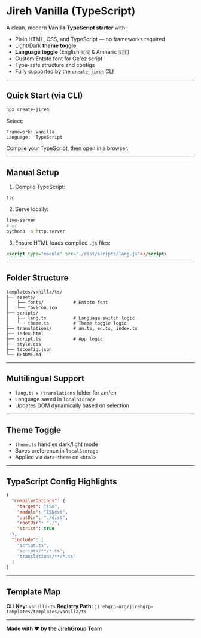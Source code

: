# Jireh Vanilla (TypeScript)

A clean, modern **Vanilla TypeScript starter** with:

* Plain HTML, CSS, and TypeScript — no frameworks required
* Light/Dark **theme toggle**
* **Language toggle** (English 🇺🇸 & Amharic 🇪🇹)
* Custom Entoto font for Ge'ez script
* Type-safe structure and configs
* Fully supported by the [`create-jireh`](https://github.com/jirehgrp-org/create-jireh) CLI

---

## Quick Start (via CLI)

```bash
npx create-jireh
```

Select:

```
Framework: Vanilla
Language:  TypeScript
```

Compile your TypeScript, then open in a browser.

---

## Manual Setup

1. Compile TypeScript:

```bash
tsc
```

2. Serve locally:

```bash
live-server
# or
python3 -m http.server
```

3. Ensure HTML loads compiled `.js` files:

```html
<script type="module" src="./dist/scripts/lang.js"></script>
```

---

## Folder Structure

```
templates/vanilla/ts/
├── assets/
│   ├── fonts/           # Entoto font
│   └── favicon.ico
├── scripts/
│   ├── lang.ts          # Language switch logic
│   └── theme.ts         # Theme toggle logic
├── translations/        # am.ts, en.ts, index.ts
├── index.html
├── script.ts            # App logic
├── style.css
├── tsconfig.json
└── README.md
```

---

## Multilingual Support

* `lang.ts` + `/translations` folder for am/en
* Language saved in `localStorage`
* Updates DOM dynamically based on selection

---

## Theme Toggle

* `theme.ts` handles dark/light mode
* Saves preference in `localStorage`
* Applied via `data-theme` on `<html>`

---

## TypeScript Config Highlights

```json
{
  "compilerOptions": {
    "target": "ES6",
    "module": "ESNext",
    "outDir": "./dist",
    "rootDir": "./",
    "strict": true
  },
  "include": [
    "script.ts",
    "scripts/**/*.ts",
    "translations/**/*.ts"
  ]
}
```

---

## Template Map

**CLI Key:** `vanilla-ts`
**Registry Path:** `jirehgrp-org/jirehgrp-templates/templates/vanilla/ts`

---

**Made with ❤️ by the [JirehGroup](https://jirehgrp.com) Team**

